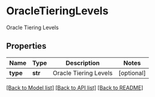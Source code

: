 # OracleTieringLevels

Oracle Tiering Levels

## Properties
Name | Type | Description | Notes
------------ | ------------- | ------------- | -------------
**type** | **str** | Oracle Tiering Levels | [optional] 

[[Back to Model list]](../README.md#documentation-for-models) [[Back to API list]](../README.md#documentation-for-api-endpoints) [[Back to README]](../README.md)


